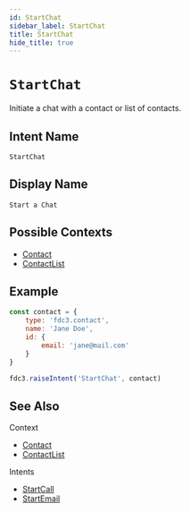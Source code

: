 ```yaml
---
id: StartChat
sidebar_label: StartChat
title: StartChat
hide_title: true
---
```

# `StartChat`

Initiate a chat with a contact or list of contacts.

## Intent Name

`StartChat`

## Display Name

`Start a Chat`

## Possible Contexts

* [Contact](../../context/ref/Contact)
* [ContactList](../../context/ref/ContactList)

## Example

```js
const contact = {
    type: 'fdc3.contact',
    name: 'Jane Doe',
    id: {
        email: 'jane@mail.com'
    }
}

fdc3.raiseIntent('StartChat', contact)
```

## See Also

Context
- [Contact](../../context/ref/Contact)
- [ContactList](../../context/ref/ContactList)

Intents
* [StartCall](StartCall)
* [StartEmail](StartEmail)

